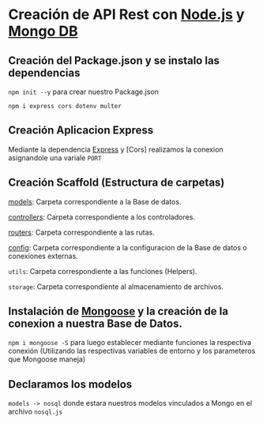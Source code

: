 # Creación de API Rest con [Node.js](https://nodejs.org/es/) y [Mongo DB](https://www.mongodb.com/)

## Creación del Package.json y se instalo las dependencias

`npm init --y` para crear nuestro Package.json

`npm i express cors dotenv multer`

## Creación Aplicacion Express

Mediante la dependencia [Express](http://expressjs.com/) y [Cors] realizamos la conexion asignandole una variale `PORT`

## Creación Scaffold (Estructura de carpetas)

[models](https://github.com/kvto/API/tree/main/models): Carpeta correspondiente a la Base de datos.

[controllers](https://github.com/kvto/API/tree/main/controllers): Carpeta correspondiente a los controladores.

[routers](https://github.com/kvto/API/tree/main/routes): Carpeta correspondiente a las rutas.

[config](https://github.com/kvto/API/tree/main/config): Carpeta correspondiente a la configuracion de la Base de datos o conexiones externas.

`utils`: Carpeta correspondiente a las funciones (Helpers).

`storage`: Carpeta correspondiente al almacenamiento de archivos.

## Instalación de [Mongoose](https://mongoosejs.com/) y la creación de la conexion a nuestra Base de Datos.

`npm i mongoose -S` para luego establecer mediante funciones la respectiva conexión (Utilizando las respectivas variables de entorno y los parameteros que Mongoose maneja)

## Declaramos los modelos 

`models -> nosql` donde estara nuestros modelos vinculados a Mongo en el archivo `nosql.js`


